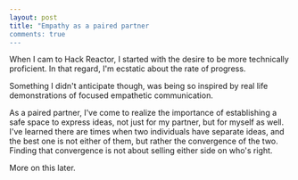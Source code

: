 ```yaml
---
layout: post
title: "Empathy as a paired partner
comments: true
---
```


When I cam to Hack Reactor, I started with the desire to be more technically proficient. In that regard, I'm ecstatic about the rate of progress.

Something I didn't anticipate though, was being so inspired by real life demonstrations of focused empathetic communication.

As a paired partner, I've come to realize the importance of establishing a safe space to express ideas, not just for my partner, but for myself as well. I've learned there are times when two individuals have separate ideas, and the best one is not either of them, but rather the convergence of the two. Finding that convergence is not about selling either side on who's right.

More on this later.